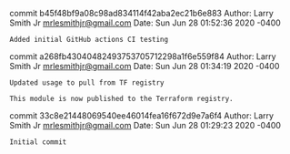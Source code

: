 commit b45f48bf9a08c98ad834114f42aba2ec21b6e883
Author: Larry Smith Jr <mrlesmithjr@gmail.com>
Date:   Sun Jun 28 01:52:36 2020 -0400

    Added initial GitHub actions CI testing

commit a268fb43040482493753705712298a1f6e559f84
Author: Larry Smith Jr <mrlesmithjr@gmail.com>
Date:   Sun Jun 28 01:34:19 2020 -0400

    Updated usage to pull from TF registry
    
    This module is now published to the Terraform registry.

commit 33c8e21448069540ee46014fea16f672d9e7a6f4
Author: Larry Smith Jr <mrlesmithjr@gmail.com>
Date:   Sun Jun 28 01:29:23 2020 -0400

    Initial commit
